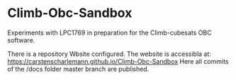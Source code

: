 # Climb-Obc-Sandbox
Experiments with LPC1769 in preparation for the Climb-cubesats OBC software.

There is a repository Wbsite configured. The website is accessibla at: https://carstenscharlemann.github.io/Climb-Obc-Sandbox
Here all commits of the /docs folder master branch are published.
